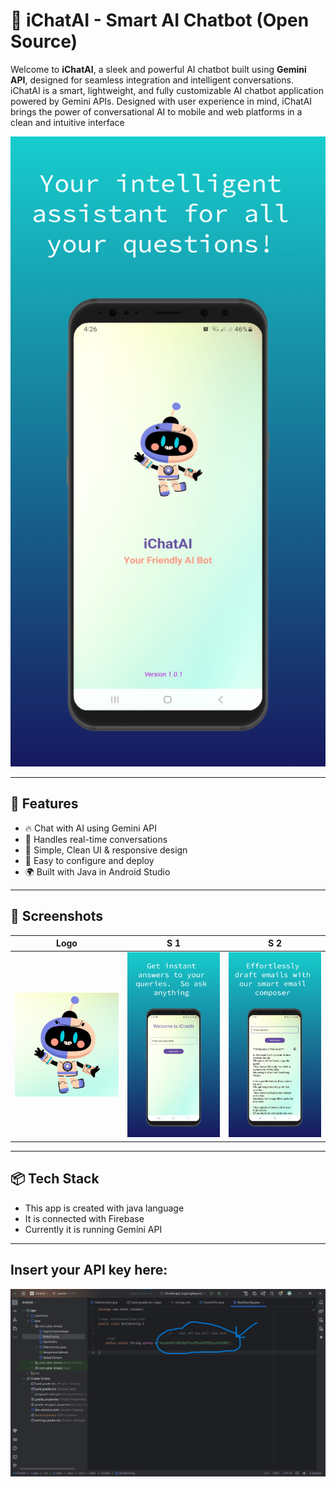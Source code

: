 # 🤖 **iChatAI - Smart AI Chatbot (Open Source)**

Welcome to **iChatAI**, a sleek and powerful AI chatbot built using **Gemini API**, designed for seamless integration and intelligent conversations.
iChatAI is a smart, lightweight, and fully customizable AI chatbot application powered by Gemini APIs. Designed with user experience in mind, iChatAI brings the power of conversational AI to mobile and web platforms in a clean and intuitive interface

![iChatAI Splashscreen](https://github.com/muhammadsufyanzafar/iChatAI---Open-Source-AI-Chatbot-using-Gemini-API/blob/c56806024d3e9d1588194af6f2085c50765f35d6/screen_1.png)

---

## 🚀 Features
- 🔥 Chat with AI using Gemini API
- 🧠 Handles real-time conversations
- 💬 Simple, Clean UI & responsive design
- 🔧 Easy to configure and deploy
- 🌍 Built with Java in Android Studio
---

## 📸 Screenshots
| Logo | S 1 | S 2 |
|--------|----------------|-------------------|
| ![](https://github.com/muhammadsufyanzafar/iChatAI---Open-Source-AI-Chatbot-using-Gemini-API/blob/c56806024d3e9d1588194af6f2085c50765f35d6/ichatailogo.png) | ![](https://github.com/muhammadsufyanzafar/iChatAI---Open-Source-AI-Chatbot-using-Gemini-API/blob/c56806024d3e9d1588194af6f2085c50765f35d6/screen_2.png) | ![](https://github.com/muhammadsufyanzafar/iChatAI---Open-Source-AI-Chatbot-using-Gemini-API/blob/c56806024d3e9d1588194af6f2085c50765f35d6/screen_3.png) |

---

## 📦 Tech Stack
- This app is created with java language
- It is connected with Firebase
- Currently it is running Gemini API

---

## Insert your API key here:
![API key directory](https://github.com/muhammadsufyanzafar/iChatAI---Open-Source-AI-Chatbot-using-Gemini-API/blob/a4aad98a17a741431a10882f6fa6007bf40ff2f9/API%20key%20directory.jpg)
